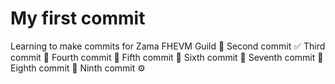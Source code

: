# My first commit
Learning to make commits for Zama FHEVM Guild 🎯
Second commit ✅
Third commit 💫
Fourth commit 🧠
Fifth commit 🚀
Sixth commit 🔐
Seventh commit 🦾
Eighth commit 🔄
Ninth commit ⚙️

